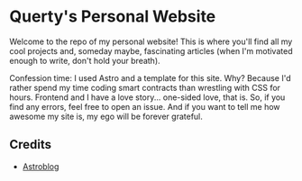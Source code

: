 # Querty's Personal Website

Welcome to the repo of my personal website! This is where you'll find all my cool projects and, someday maybe, fascinating articles (when I'm motivated enough to write, don't hold your breath).

Confession time: I used Astro and a template for this site. Why? Because I'd rather spend my time coding smart contracts than wrestling with CSS for hours. Frontend and I have a love story... one-sided love, that is. So, if you find any errors, feel free to open an issue. And if you want to tell me how awesome my site is, my ego will be forever grateful. 

## Credits
- [Astroblog](https://astro.build/themes/details/astroblog/)
